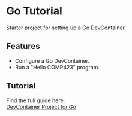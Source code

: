 # Go Tutorial

Starter project for setting up a Go DevContainer.

## Features
- Configure a Go DevContainer.
- Run a "Hello COMP423" program.

## Tutorial
Find the full guide here:  
[DevContainer Project for Go](https://kasra84.github.io/comp423-course-notes/)
